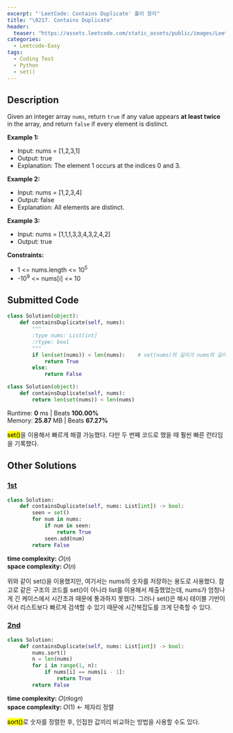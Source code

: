 ```yaml
---
excerpt: "'LeetCode: Contains Duplicate' 풀이 정리"
title: "\0217. Contains Duplicate"
header:
  teaser: "https://assets.leetcode.com/static_assets/public/images/LeetCode_Sharing.png"
categories:
  - Leetcode-Easy
tags:
  - Coding Test
  - Python
  - set()
---
```


## <i class="fa-solid fa-file-lines"></i> Description

Given an integer array `nums`, return `true` if any value appears **at least twice** in the array, and return `false` if every element is distinct.

**Example 1:**

- Input: nums = [1,2,3,1]
- Output: true
- Explanation: The element 1 occurs at the indices 0 and 3.

**Example 2:**

- Input: nums = [1,2,3,4]
- Output: false
- Explanation: All elements are distinct.

**Example 3:**

- Input: nums = [1,1,1,3,3,4,3,2,4,2]
- Output: true

**Constraints:**

- 1 <= nums.length <= 10<sup>5</sup>
- -10<sup>9</sup> <= nums[i] <= 10

## <i class="fa-solid fa-cloud-arrow-up"></i> Submitted Code

```python
class Solution(object):
    def containsDuplicate(self, nums):
        """
        :type nums: List[int]
        :rtype: bool
        """
        if len(set(nums)) < len(nums):    # set(nums)의 길이가 nums의 길이보다 작으면 중복이 있다는 뜻
            return True
        else:
            return False
```

```python
class Solution(object):
    def containsDuplicate(self, nums):
        return len(set(nums)) < len(nums)
```
<i class="fa-solid fa-clock"></i> Runtime: **0** ms \| Beats **100.00%**    
<i class="fa-solid fa-memory"></i> Memory: **25.87** MB \| Beats **67.27%**

<mark>set()</mark>을 이용해서 빠르게 해결 가능했다. 다만 두 번째 코드로 했을 때 훨씬 빠른 런타임을 기록했다.

## <i class="fa-solid fa-flask"></i> Other Solutions

### <a href="https://leetcode.com/problems/contains-duplicate/solutions/3672475/4-methods-c-java-python-beginner-friendl-zozw/" target="_blank">1st</a>

```python
class Solution:
    def containsDuplicate(self, nums: List[int]) -> bool:
        seen = set()
        for num in nums:
            if num in seen:
                return True
            seen.add(num)
        return False
```
<i class="fa-solid fa-clock"></i> **time complexity:** 𝑂(𝑛)    
<i class="fa-solid fa-memory"></i> **space complexity:** 𝑂(𝑛)           

위와 같이 set()을 이용했지만, 여기서는 nums의 숫자를 저장하는 용도로 사용했다. 참고로 같은 구조의 코드를 set()이 아니라 list를 이용해서 제출했었는데, nums가 엄청나게 긴 케이스에서 시간초과 때문에 통과하지 못했다. 그러나 set()은 해시 테이블 기반이어서 리스트보다 빠르게 검색할 수 있기 때문에 시간복잡도를 크게 단축할 수 있다.

### <a href="https://leetcode.com/problems/contains-duplicate/solutions/3672475/4-methods-c-java-python-beginner-friendl-zozw/" target="_blank">2nd</a>

```python
class Solution:
    def containsDuplicate(self, nums: List[int]) -> bool:
        nums.sort()
        n = len(nums)
        for i in range(1, n):
            if nums[i] == nums[i - 1]:
                return True
        return False
```
<i class="fa-solid fa-clock"></i> **time complexity:** 𝑂(𝑛log𝑛)    
<i class="fa-solid fa-memory"></i> **space complexity:** 𝑂(1) ← 제자리 정렬 

<mark>sort()</mark>로 숫자를 정렬한 후, 인접한 값끼리 비교하는 방법을 사용할 수도 있다.